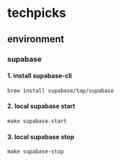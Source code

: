 # techpicks


## environment

### supabase

#### 1. install supabase-cli

```
brew install supabase/tap/supabase
```

#### 2. local supabase start

```
make supabase-start
```

#### 3. local supabase stop

```
make supabase-stop
```
